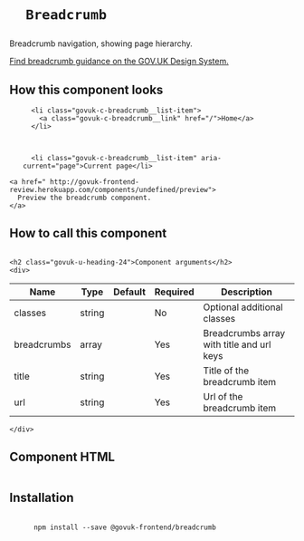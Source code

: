 
  

  

  <h1 class="govuk-u-heading-36">
    
      Breadcrumb
    
  </h1>

  <p class="govuk-u-core-24">
    
  Breadcrumb navigation, showing page hierarchy.

  </p>

  <p class="govuk-u-copy-19">
    <a href="
  http://www.linktodesignsystem.com
">
      Find breadcrumb guidance on the GOV.UK Design System.
    </a>
  </p>

  <h2 class="govuk-u-heading-24">How this component looks</h2>
  <div>
    
      


  <div class="govuk-c-breadcrumb ">
  <ol class="govuk-c-breadcrumb__list">
    
      
      <li class="govuk-c-breadcrumb__list-item">
        <a class="govuk-c-breadcrumb__link" href="/">Home</a>
      </li>
      
    
      
      <li class="govuk-c-breadcrumb__list-item" aria-current="page">Current page</li>
      
    
  </ol>
</div>



    
  </div>

  <p class="govuk-u-copy-19">
    
    <a href=" http://govuk-frontend-review.herokuapp.com/components/undefined/preview">
      Preview the breadcrumb component.
    </a>
  </p>

  <h2 class="govuk-u-heading-24">How to call this component</h2>
  <pre><code></code></pre>

  
    <h2 class="govuk-u-heading-24">Component arguments</h2>
    <div>
      
<!-- TODO: Use the table macro here and pass it component argument data -->
| Name        | Type   | Default | Required | Description
|---          |---     |---      |---       |---
| classes     | string |         | No       | Optional additional classes
| breadcrumbs | array  |         | Yes      | Breadcrumbs array with title and url keys
| title       | string |         | Yes      | Title of the breadcrumb item
| url         | string |         | Yes      | Url of the breadcrumb item

    </div>
  

  <h2 class="govuk-u-heading-24">Component HTML</h2>
  <pre><code></code></pre>

  
  <h2 class="govuk-u-heading-24">Installation</h2>
  <pre>
    <code>
      npm install --save @govuk-frontend/breadcrumb
    </code>
  </pre>
  




